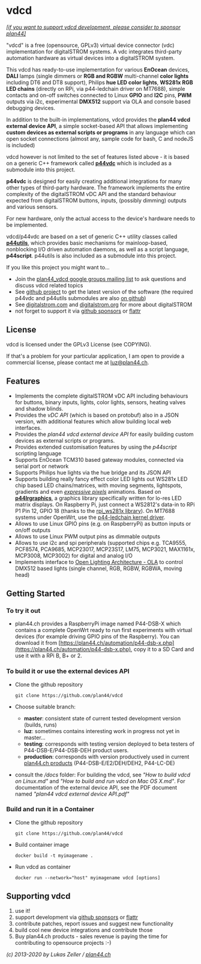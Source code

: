 
vdcd
====

*[[if you want to support vdcd development, please consider to sponsor plan44]](https://github.com/sponsors/plan44)* 

"vdcd" is a free (opensource, GPLv3) virtual device connector (vdc) implementation for digitalSTROM systems.
A vdc integrates third-party automation hardware as virtual devices into a digitalSTROM system.

This vdcd has ready-to-use implementation for various **EnOcean** devices, **DALI** lamps (single dimmers or **RGB and RGBW** multi-channel **color lights** including DT6 and DT8 support), Philips **hue LED color lights**,
**WS281x RGB LED chains** (directly on RPi, via p44-ledchain driver on MT7688), simple contacts and on-off switches connected to Linux **GPIO** and **I2C** pins, **PWM** outputs via i2c, experimental **DMX512** support via OLA and console based debugging devices.

In addition to the built-in implementations, vdcd provides the **plan44 vdcd external device API**, a simple socket-based API that allows implementing **custom devices as external scripts or programs** in any language which can open socket connections (almost any, sample code for bash, C and nodeJS is included)

vdcd however is not limited to the set of features listed above - it is based on a generic C++ framework called [**p44vdc**](https://github.com/plan44/p44vdc) which is included as a submodule into this project.

**p44vdc** is designed for easily creating additional integrations for many other types of third-party hardware. The framework implements the entire complexity of the digitalSTROM vDC API and the standard behaviour expected from digitalSTROM buttons, inputs, (possibly dimming) outputs and various sensors.

For new hardware, only the actual access to the device's hardware needs to be implemented.

vdcd/p44vdc are based on a set of generic C++ utility classes called [**p44utils**](https://github.com/plan44/p44utils), which provides basic mechanisms for mainloop-based, nonblocking I/O driven automation daemons, as well as a script language, **p44script**. p44utils is also included as a submodule into this project.


If you like this project you might want to...

- Join the [plan44_vdcd google groups mailing list](https://groups.google.com/forum/#!forum/plan44_vdcd) to ask questions and discuss vdcd related topics
- See [github project](https://github.com/plan44/vdcd) to get the latest version of the software (the required p44vdc and p44utils submodules are also [on github](https://github.com/plan44))
- See [digitalstrom.com](http://www.digitalstrom.com) and [digitalstrom.org](http://www.digitalstrom.org) for more about digitalSTROM
- not forget to support it via [github sponsors](https://github.com/sponsors/plan44) or [flattr](https://flattr.com/@luz)


License
-------

vdcd is licensed under the GPLv3 License (see COPYING).

If that's a problem for your particular application, I am open to provide a commercial license, please contact me at [luz@plan44.ch](mailto:luz@plan44.ch).


Features
--------
- Implements the complete digitalSTROM vDC API including behaviours for buttons, binary inputs, lights, color lights, sensors, heating valves and shadow blinds.
- Provides the *vDC API* (which is based on protobuf) also in a JSON version, with additional features which allow building local web interfaces.
- Provides the *plan44 vdcd external device API* for easily building custom devices as external scripts or programs.
- Provides extended customisation features by using the *p44script* scripting language
- Supports EnOcean TCM310 based gateway modules, connected via serial port or network
- Supports Philips hue lights via the hue bridge and its JSON API
- Supports building really fancy effect color LED lights out WS281x LED chip based LED chains/matrices, with moving segments, lightspots, gradients and even [*expressive pixels*](https://www.microsoft.com/en-us/research/project/microsoft-expressive-pixels) animations.
Based on [**p44lrgraphics**](https://github.com/plan44/p44lrgraphics), a graphics library specifically written for lo-res LED matrix displays.
  On Raspberry Pi, just connect a WS2812's data-in to RPi P1 Pin 12, GPIO 18 (thanks to the [rpi_ws281x library](https://github.com/richardghirst/rpi_ws281x.git)).
  On MT7688 systems under OpenWrt, use the [p44-ledchain kernel driver](https://github.com/plan44/plan44-feed/tree/master/p44-ledchain).
- Allows to use Linux GPIO pins (e.g. on RaspberryPi) as button inputs or on/off outputs
- Allows to use Linux PWM output pins as dimmable outputs
- Allows to use i2c and spi peripherals (supported chips e.g. TCA9555, PCF8574, PCA9685, MCP23017, MCP23S17, LM75, MCP3021, MAX1161x, MCP3008, MCP3002) for digital and analog I/O
- Implements interface to [Open Lighting Architecture - OLA](http://www.openlighting.org/) to control DMX512 based lights (single channel, RGB, RGBW, RGBWA, moving head)

Getting Started
---------------

### To try it out

- plan44.ch provides a RaspberryPi image named P44-DSB-X which contains a complete OpenWrt ready to run first experiments with virtual devices (for example driving GPIO pins of the Raspberry). You can download it from [https://plan44.ch/automation/p44-dsb-x.php](https://plan44.ch/automation/p44-dsb-x.php), copy it to a SD Card and use it with a RPi B, B+ or 2.

### To build it or use the external devices API

- Clone the github repository

    `git clone https://github.com/plan44/vdcd`

- Choose suitable branch:
  - **master**: consistent state of current tested development version (builds, runs)
  - **luz**: sometimes contains interesting work in progress not yet in master...
  - **testing**: corresponds with testing version deployed to beta testers of P44-DSB-E/P44-DSB-DEH product users.
  - **production**: corresponds with version productively used in current [plan44.ch products](https://plan44.ch/automation/digitalstrom.php) (P44-DSB-E/E2/DEH/DEH2, P44-LC-DE)

- consult the */docs* folder: For building the vdcd, see *"How to build vdcd on Linux.md"* and *"How to build and run vdcd on Mac OS X.md"*. For documentation of the external device API, see the PDF document named *"plan44 vdcd external device API.pdf"*

### Build and run it in a Container

- Clone the github repository

    `git clone https://github.com/plan44/vdcd`

- Build container image

    `docker build -t myimagename .`

- Run vdcd as container

    `docker run --network="host" myimagename vdcd [options]`

Supporting vdcd
---------------

1. use it!
2. support development via [github sponsors](https://github.com/sponsors/plan44) or [flattr](https://flattr.com/@luz)
3. contribute patches, report issues and suggest new functionality
4. build cool new device integrations and contribute those
5. Buy plan44.ch products - sales revenue is paying the time for contributing to opensource projects :-)

*(c) 2013-2020 by Lukas Zeller / [plan44.ch](http://www.plan44.ch/automation)*








